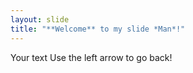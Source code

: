 ```yaml
---
layout: slide
title: "**Welcome** to my slide *Man*!"
---
```

Your text
Use the left arrow to go back!
